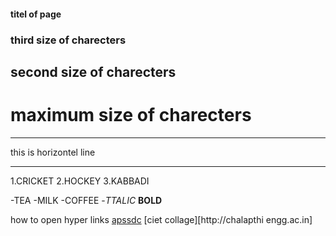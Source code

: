 #### titel of page
### third size of charecters
## second size of charecters
# maximum size of charecters



*** 
this is horizontel line
***


1.CRICKET
2.HOCKEY
3.KABBADI


-TEA
-MILK
-COFFEE
-*TTALIC*
**BOLD**

how to open hyper links [apssdc](http://www.apssdc.in)
    [ciet collage][http://chalapthi engg.ac.in]

